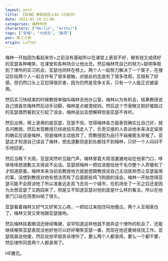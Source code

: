 ```yaml
---
layout: post
title: 【亚梅】律政俏佳人AU（大纲文）
date: 2021-01-10 22:06
categories: 梅林传奇
characters: ["Merlin", "Arthur"]
tags: ["亚梅", "大纲文", "脑洞"]
pov: 第三人称
origin: Lofter
---
```


梅林一开始因为看起来穷+之前没有基础所以在课堂上表现不好，被有钱又成绩好的亚瑟各种嘲笑，在课堂和各种场合让他出丑。然后梅林凭自己的努力+聪明争取到了律所的实习机会，亚瑟也同样在榜上。两个人一起努力解决了一个案子，在搜证阶段两个人一起合作有了很多接触，对彼此的态度有了很多改观，互相有了好感，但仍然口头上互怼得很厉害，因为仍然是竞争关系，只有一个人能正式被留用。

然后实习快结束的时候教授单独叫梅林去他办公室，梅林以为有机会，结果教授说自己很喜欢梅林然后动手动脚，梅林差点被潜规则。然后这个节骨眼又刚好被路过的亚瑟偶然看到又引起了误会，梅林追出去想解释但是亚瑟不肯听。

然后出榜，榜上录用的是亚瑟，亚瑟不信，觉得梅林各方面表现确实比自己好，就去问教授，然后发现教授已经收拾东西走人了，负责交接的人告诉他本来决定留用的确实应该是梅林，但是梅林主动放弃了，而教授因为品行不端被匿名举报了。亚瑟这才知道自己误会了梅林，想去道歉但是到处都找不到梅林，只好一个人闷闷不乐地回家。

然后当晚下大雨，亚瑟突然听见敲门声，梅林冒着大雨湿漉漉地站在他家门口，哆哆嗦嗦想道歉又冻得说不出话。亚瑟把梅林一把拉进屋给他干毛巾整个人弄暖和了才知道原委。梅林本来当初去教授地方就是想跟教授说自己主动放弃而让亚瑟留用的事，没想到教授对他有想法而有了后面那些鸡飞狗跳的误会。梅林一开始觉得亚瑟可能不会原谅他了所以准备远走高飞去另一个城市，在机场坐了一天之后还是因为太想亚瑟了又跑回来了，但是又不知道亚瑟对他到底是什么样的看法，所以在他家门口站在雨里纠结了很久。

亚瑟看着梅林又好气又好笑又心疼，一把拉过来抱住叫他傻瓜，两个人互相表白了，梅林又哭又笑地跟亚瑟接吻。

然后梅林挂着眼泪还继续嘴硬，说早知道这样他就不放弃这个律所的机会了，还能继续嘲笑亚瑟表现没他好他可以好好嘲笑亚瑟一番，而现在他还要继续找工作。亚瑟挑眉说他傻，然后说他早就告诉律所了，要么两个人都录用，要么一个都不要，然后律所同意两个人都录用了。

HE撒花。
